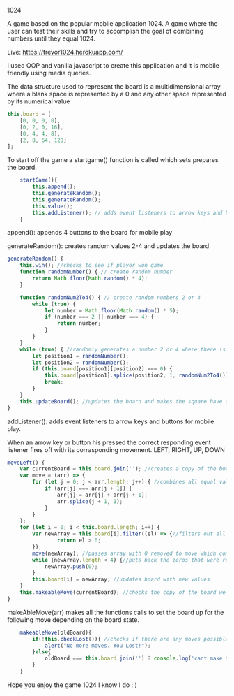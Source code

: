 1024

A game based on the popular mobile application 1024. A game where the user can test their skills and try to accomplish the goal of combining numbers until they equal 1024.

Live: https://trevor1024.herokuapp.com/

I used OOP and vanilla javascript to create this application and it is mobile friendly using media queries.

The data structure used to represent the board is a multidimensional array where a blank space is represented by a 0 and any other space represented by its numerical value

```javascript
this.board = [
    [0, 0, 0, 0],
    [0, 2, 0, 16],
    [0, 4, 4, 8],
    [2, 8, 64, 128]
];
```
To start off the game a startgame() function is called which sets prepares the board.

```javascript
    startGame(){
        this.append();
        this.generateRandom();
        this.generateRandom();
        this.value();
        this.addListener(); // adds event listeners to arrow keys and buttons for mobile
    }
```

append(): appends 4 buttons to the board for mobile play

generateRandom(): creates random values 2-4 and updates the board

```javascript
generateRandom() {
    this.win(); //checks to see if player won game
    function randomNumber() { // create random number
        return Math.floor(Math.random() * 4);
    }

    function randomNum2To4() { // create random numbers 2 or 4
        while (true) {
            let number = Math.floor(Math.random() * 5);
            if (number === 2 || number === 4) {
                return number;
            }
        }
    }
    while (true) { //randomly generates a number 2 or 4 where there is a 0
        let position1 = randomNumber();
        let position2 = randomNumber();
        if (this.board[position1][position2] === 0) {
            this.board[position1].splice(position2, 1, randomNum2To4());
            break;
        }
    }
    this.updateBoard(); //updates the board and makes the square have the correct coloring and style
}
```

addListener(): adds event listeners to arrow keys and buttons for mobile play.

When an arrow key or button his pressed the correct responding event listener fires off with its corrasponding movement. LEFT, RIGHT, UP, DOWN

```javascript
moveLeft() {
    var currentBoard = this.board.join(''); //creates a copy of the board with a string typing
    var move = (arr) => {
        for (let j = 0; j < arr.length; j++) { //combines all equal values
            if (arr[j] === arr[j + 1]) {
                arr[j] = arr[j] + arr[j + 1];
                arr.splice(j + 1, 1);
            }
        }
    };
    for (let i = 0; i < this.board.length; i++) {
        var newArray = this.board[i].filter((el) => {//filters out all 0 to make it more simple
                return el > 0;
        });
        move(newArray); //passes array with 0 removed to move which combine equal values
        while (newArray.length < 4) {//puts back the zeros that were removed
            newArray.push(0);
        }
        this.board[i] = newArray; //updates board with new values
    }
    this.makeableMove(currentBoard); //checks the copy of the board we made with the new board to check if there is a possible move
}
```

makeAbleMove(arr) makes all the functions calls to set the board up for the following move depending on the board state.

```javascript
    makeableMove(oldBoard){
        if(!this.checkLost()){ //checks if there are any moves possibles in all dirrections
            alert("No more moves. You Lost!");
        }else{
            oldBoard === this.board.join('') ? console.log('cant make that move'):this.generateRandom();// if there is a possible move we compare the old and current board to see if there is a possible move in that direction if there is not we console log 'cant make that move' else we restart the game cycle with another call to generateRandom().
        }
    }
```

Hope you enjoy the game 1024 I know I do : )

